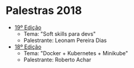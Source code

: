# Palestras 2018

- [19º Edição](https://github.com/hackers-house-br/palestras/blob/master/palestras/2018/19_edicao.md) 
    - Tema: "Soft skills para devs"
    - Palestrante: Leonam Pereira Dias
- [18º Edição](https://github.com/hackers-house-br/palestras/blob/master/palestras/2018/18_edicao.md) 
    - Tema: "Docker + Kubernetes + Minikube"
    - Palestrante: Roberto Achar
